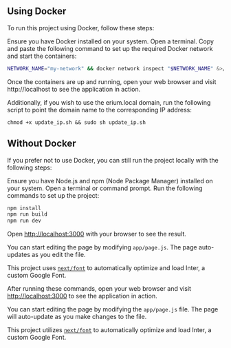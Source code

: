 ## Using Docker
To run this project using Docker, follow these steps:

Ensure you have Docker installed on your system.
Open a terminal.
Copy and paste the following command to set up the required Docker network and start the containers:
```bash
NETWORK_NAME="my-network" && docker network inspect "$NETWORK_NAME" &>/dev/null || docker network create "$NETWORK_NAME" && docker rm -f nginx-container nextjs-app &>/dev/null || true && docker run -d --name nextjs-app --network my-network eriumzone/my-nextjs-app && docker run -d --name nginx-container --network my-network -p 80:80 --restart=no eriumzone/my-nginx
```
Once the containers are up and running, open your web browser and visit http://localhost to see the application in action.

Additionally, if you wish to use the erium.local domain, run the following script to point the domain name to the corresponding IP address:
```
chmod +x update_ip.sh && sudo sh update_ip.sh
```

## Without Docker
If you prefer not to use Docker, you can still run the project locally with the following steps:

Ensure you have Node.js and npm (Node Package Manager) installed on your system.
Open a terminal or command prompt.
Run the following commands to set up the project:

```bash
npm install
npm run build
npm run dev
```

Open [http://localhost:3000](http://localhost:3000) with your browser to see the result.

You can start editing the page by modifying `app/page.js`. The page auto-updates as you edit the file.

This project uses [`next/font`](https://nextjs.org/docs/basic-features/font-optimization) to automatically optimize and load Inter, a custom Google Font.


After running these commands, open your web browser and visit [http://localhost:3000](http://localhost:3000) to see the application in action.

You can start editing the page by modifying the `app/page.js` file. The page will auto-update as you make changes to the file.

This project utilizes [`next/font`](https://nextjs.org/docs/basic-features/font-optimization) to automatically optimize and load Inter, a custom Google Font.
